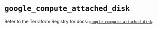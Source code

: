 # `google_compute_attached_disk`

Refer to the Terraform Registry for docs: [`google_compute_attached_disk`](https://registry.terraform.io/providers/hashicorp/google/5.41.0/docs/resources/compute_attached_disk).
